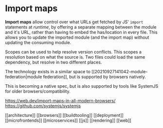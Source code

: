 # Import maps

**Import maps** allow control over what URLs get fetched by JS' `import` statements at _runtime_, by offering a separate mapping between the module and it's URL, rather than having to embed the has/location in every file. This allows you to update the imported module (and the import map) without updating the consuming module.

Scopes can be used to help resolve version conflicts. This scopes a resolution based on what the source is. Two files could load the same dependency, but resolve in two different places.

The technology exists in a similar space to [[20210927141042-module-federation|module federation]], but is supported by browsers natively.

This is becoming a native spec, but is also supported by tools like SystemJS for older browsers/compatibility.

https://web.dev/import-maps-in-all-modern-browsers/
https://github.com/systemjs/systemjs

[[architecture]]
[[browsers]]
[[buildtooling]]
[[deployment]]
[[microfrontends]]
[[microservices]]
[[js]]
[[rendering]]
[[web]]
